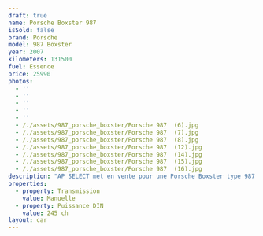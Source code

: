 ```yaml
---
draft: true
name: Porsche Boxster 987
isSold: false
brand: Porsche
model: 987 Boxster
year: 2007
kilometers: 131500
fuel: Essence
price: 25990
photos:
  - ''
  - ''
  - ''
  - ''
  - ''
  - /./assets/987_porsche_boxster/Porsche 987  (6).jpg
  - /./assets/987_porsche_boxster/Porsche 987  (7).jpg
  - /./assets/987_porsche_boxster/Porsche 987  (8).jpg
  - /./assets/987_porsche_boxster/Porsche 987  (12).jpg
  - /./assets/987_porsche_boxster/Porsche 987  (14).jpg
  - /./assets/987_porsche_boxster/Porsche 987  (15).jpg
  - /./assets/987_porsche_boxster/Porsche 987  (16).jpg
description: "AP SELECT met en vente pour une Porsche Boxster type 987 2.7 245ch boîte mécanique.\nModèle du 09/2007 avec 131500km.\n\nCouleur argent GT, intérieur cuir noir.\n\nCarte Grise française \U0001F1EB\U0001F1F7\n\nLe véhicule est en parfait état avec carnet complet et historique suivi.\n\nService moteur 2024 effectué à 130000km.\n\nPneus et freins a jour.\n\nÉquipements et options :\n- Boîte mécanique 6\n- Freinage sport étriers gris\n- Sièges électrique 2 voies\n- Sièges chauffants\n- Radars recul arrière\n- Suspension PASM\n- Jantes 18\" boxster S\n- Phares xénon +\n- Projecteurs de jour à LED\n- Fond de compteur noir\n- Affichage multifonctions plus\n- Climatisation\n- Éclairage et essuie-glaces automatique\n- Rétroviseurs électriques et chauffants\n- Rétroviseurs int / ext Electrochrome\n- Éclairage d’ambiance\n\nDisponible et visible sur RDV pour acheteur sérieux.\n\nPossibilité d'une garantie 3, 6 ou 12 mois en supplément.\n\nRéalisation des démarches d'immatriculation.\n\nAP SELECT vous propose des solutions de courtage et de conciergerie sur mesure pour profiter librement de votre passion et de votre patrimoine.\n\nPrenez le volant, AP SELECT s'occupe du reste."
properties:
  - property: Transmission
    value: Manuelle
  - property: Puissance DIN
    value: 245 ch
layout: car
---
```


